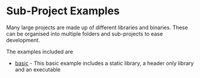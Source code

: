 # Sub-Project Examples

Many large projects are made up of different libraries and binaries. These
can be organised into multiple folders and sub-projects to ease development.

The examples included are

  - [basic](basic) - This basic example includes a static library, a header only library
  and an executable
